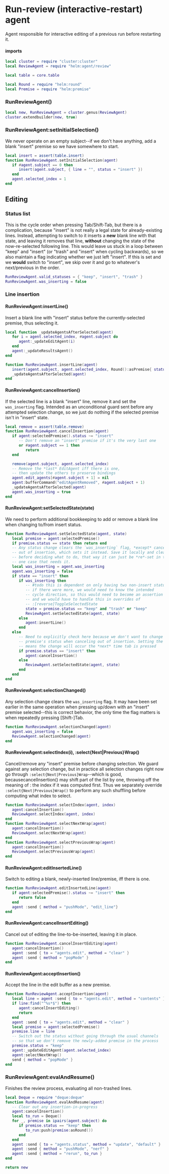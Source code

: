 # Run\-review \(interactive\-restart\) agent

Agent responsible for interactive editing of a previous run
before restarting it\.


#### imports

```lua
local cluster = require "cluster:cluster"
local ReviewAgent = require "helm:agent/review"

local table = core.table

local Round = require "helm:round"
local Premise = require "helm:premise"
```


### RunReviewAgent\(\)

```lua
local new, RunReviewAgent = cluster.genus(ReviewAgent)
cluster.extendbuilder(new, true)
```


### RunReviewAgent:setInitialSelection\(\)

We never operate on an empty subject\-\-if we don't have anything, add a blank
"insert" premise so we have somewhere to start\.

```lua
local insert = assert(table.insert)
function RunReviewAgent.setInitialSelection(agent)
   if #agent.subject == 0 then
      insert(agent.subject, { line = "", status = "insert" })
   end
   agent.selected_index = 1
end
```


## Editing


### Status list

This is the cycle order when pressing Tab/Shift\-Tab, but there is a
complication, because "insert" is not really a legal state for
already\-existing lines\. Instead, attempting to switch to it inserts a **new**
blank line with that state, and leaving it removes that line, **without**
changing the state of the now\-re\-selected following line\. This would leave us
stuck in a loop between "keep" and "insert" \(or "trash" and "insert" when
cycling backwards\), so we also maintain a flag indicating whether we just left
"insert"\. If this is set and we **would** switch to "insert", we skip over it
and go to whatever's next/previous in the order\.

```lua
RunReviewAgent.valid_statuses = { "keep", "insert", "trash" }
RunReviewAgent.was_inserting = false
```


### Line insertion


#### RunReviewAgent:insertLine\(\)

Insert a blank line with "insert" status before the currently\-selected premise,
thus selecting it\.

```lua
local function _updateAgentsAfterSelected(agent)
   for i = agent.selected_index, #agent.subject do
      agent:_updateEditAgent(i)
   end
   agent:_updateResultsAgent()
end

function RunReviewAgent.insertLine(agent)
   insert(agent.subject, agent.selected_index, Round():asPremise{ status = "insert"})
   _updateAgentsAfterSelected(agent)
end
```


#### RunReviewAgent:cancelInsertion\(\)

If the selected line is a blank "insert" line, remove it and set the
`was_inserting` flag\. Intended as an unconditional guard sent before any
attempted selection change, so we just do nothing if the selected premise
isn't in "insert" state\.

```lua
local remove = assert(table.remove)
function RunReviewAgent.cancelInsertion(agent)
   if agent:selectedPremise().status ~= "insert"
      -- Don't remove an "insert" premise if it's the very last one
      or #agent.subject == 1 then
         return
   end

   remove(agent.subject, agent.selected_index)
   -- Remove the *last* EditAgent iff there is one,
   -- then update the others to preserve bindings
   agent.edit_agents[#agent.subject + 1] = nil
   agent:bufferCommand("editAgentRemoved", #agent.subject + 1)
   _updateAgentsAfterSelected(agent)
   agent.was_inserting = true
end
```


#### RunReviewAgent:setSelectedState\(state\)

We need to perform additional bookkeeping to add or remove a blank line when
changing to/from insert status\.

```lua
function RunReviewAgent.setSelectedState(agent, state)
   local premise = agent:selectedPremise()
   if premise.status == state then return end
   -- Any status change clears the `was_inserting` flag, *except* canceling
   -- out of insertion, which sets it instead. Save it locally and clear it
   -- before deciding what to do, that way it can just be *re*-set in the
   -- one case that needs it.
   local was_inserting = agent.was_inserting
   agent.was_inserting = false
   if state == "insert" then
      if was_inserting then
         -- #todo this is dependent on only having two non-insert statuses,
         -- if there were more, we would need to know the intended
         -- cycle direction, so this would need to become an assertion failure
         -- and we would have to handle this in overrides of
         -- :[reverse]ToggleSelectedState
         state = premise.status == "keep" and "trash" or "keep"
         ReviewAgent.setSelectedState(agent, state)
      else
         agent:insertLine()
      end
   else
      -- Need to explicitly check here because we don't want to change another
      -- premise's status when canceling out of insertion. Setting the flag
      -- means the change will occur the *next* time tab is pressed
      if premise.status == "insert" then
         agent:cancelInsertion()
      else
         ReviewAgent.setSelectedState(agent, state)
      end
   end
end
```


#### RunReviewAgent:selectionChanged\(\)

Any selection change clears the `was_inserting` flag\. It may have been set
earlier in the same operation when pressing up/down with an "insert" premise
selected\-\-this is correct behavior, the only time the flag matters is when
repeatedly pressing \[Shift\-\]Tab\.

```lua
function RunReviewAgent.selectionChanged(agent)
   agent.was_inserting = false
   ReviewAgent.selectionChanged(agent)
end
```


#### RunReviewAgent:selectIndex\(i\), :select\{Next|Previous\}Wrap\(\)

Cancel/remove any "insert" premise before changing selection\. We guard against
any selection change, but in practice all selection changes right now go
through `:select{Next|Previous}Wrap`\-\-which is good, becausecancelInsertion\(\) may shift part of the list by one, throwing off the meaning
of
: the index if it was computed first\. Thus we separately override
`:select{Next|Previous}Wrap()` to perform any such shuffling before computing
what index to select\.

```lua
function RunReviewAgent.selectIndex(agent, index)
   agent:cancelInsertion()
   ReviewAgent.selectIndex(agent, index)
end
function RunReviewAgent.selectNextWrap(agent)
   agent:cancelInsertion()
   ReviewAgent.selectNextWrap(agent)
end
function RunReviewAgent.selectPreviousWrap(agent)
   agent:cancelInsertion()
   ReviewAgent.selectPreviousWrap(agent)
end
```


#### RunReviewAgent:editInsertedLine\(\)

Switch to editing a blank, newly\-inserted line/premise, iff there is one\.

```lua
function RunReviewAgent.editInsertedLine(agent)
   if agent:selectedPremise().status ~= "insert" then
      return false
   end
   agent :send { method = "pushMode", "edit_line"}
end
```


#### RunReviewAgent:cancelInsertEditing\(\)

Cancel out of editing the line\-to\-be\-inserted, leaving it in place\.

```lua
function RunReviewAgent.cancelInsertEditing(agent)
   agent:cancelInsertion()
   agent :send { to = "agents.edit", method = "clear" }
   agent :send { method = "popMode" }
end
```


#### RunReviewAgent:acceptInsertion\(\)

Accept the line in the edit buffer as a new premise\.

```lua
function RunReviewAgent.acceptInsertion(agent)
   local line = agent :send { to = "agents.edit", method = "contents" }
   if line:find("^%s*$") then
      agent:cancelInsertEditing()
      return
   end
   agent :send { to = "agents.edit", method = "clear" }
   local premise = agent:selectedPremise()
   premise.line = line
   -- Switch out the status without going through the usual channels
   -- so that we don't remove the newly-added premise in the process
   premise.status = "keep"
   agent:_updateEditAgent(agent.selected_index)
   agent:selectNextWrap()
   send { method = "popMode" }
end
```


### RunReviewAgent:evalAndResume\(\)

Finishes the review process, evaluating all non\-trashed lines\.

```lua
local Deque = require "deque:deque"
function RunReviewAgent.evalAndResume(agent)
   -- Clear out any insertion-in-progress
   agent:cancelInsertion()
   local to_run = Deque()
   for _, premise in ipairs(agent.subject) do
      if premise.status == "keep" then
         to_run:push(premise:asRound())
      end
   end
   agent :send { to = "agents.status", method = "update", "default" }
   agent :send { method = "pushMode", "nerf" }
   agent :send { method = "rerun", to_run }
end
```


```lua
return new
```
